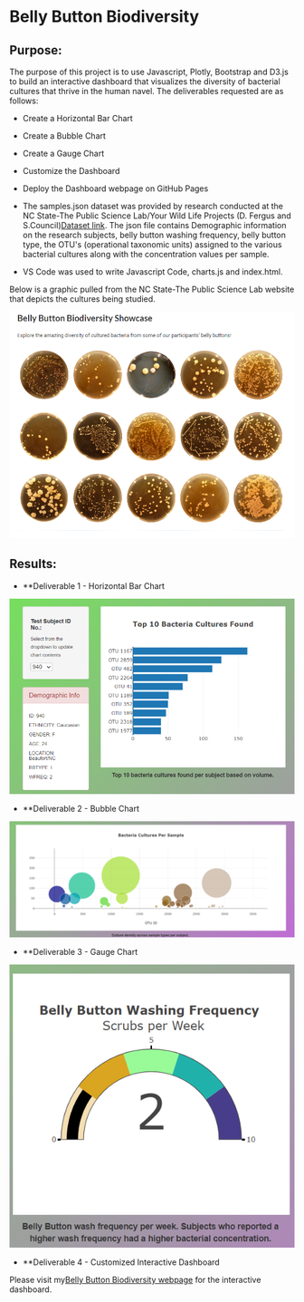 # Belly Button Biodiversity

## Purpose:


The purpose of this project is to use Javascript, Plotly, Bootstrap and D3.js to build an interactive dashboard that visualizes the diversity of bacterial cultures that thrive in the human navel. The deliverables requested are as follows:

 * Create a Horizontal Bar Chart
 * Create a Bubble Chart
 * Create a Gauge Chart
 * Customize the Dashboard
 * Deploy the Dashboard webpage on GitHub Pages

 * The samples.json dataset was provided by research conducted at the NC State-The Public Science Lab/Your Wild Life Projects (D. Fergus and    S.Council)[Dataset link](http://robdunnlab.com/projects/belly-button-biodiversity/). The json file contains Demographic information on the research subjects, belly button washing frequency, belly button type, the OTU's (operational taxonomic units) assigned to the various bacterial cultures along with the concentration values per sample.  
 
 * VS Code was used to write Javascript Code, charts.js and index.html.

Below is a graphic pulled from the NC State-The Public Science Lab website that depicts the cultures being studied.

![Belly Button Biodiversity Showcase](https://github.com/rloufoster/Belly-Button_Biodiversity-Plotly/blob/main/static/BacteriaShowcase.png?raw=true)


## Results:

 * **Deliverable 1 - Horizontal Bar Chart
 
 ![Deliverable1_Graphic](https://github.com/rloufoster/Belly-Button_Biodiversity-Plotly/blob/main/static/Images/Del_1_Graphic.png?raw=true)
 
 
 * **Deliverable 2 - Bubble Chart
  
 ![Deliverable2_Graphic](https://github.com/rloufoster/Belly-Button_Biodiversity-Plotly/blob/main/static/Images/Del_2_Graphic.png?raw=true)
 
  
 * **Deliverable 3 - Gauge Chart
  
 ![Deliverable3_Graphic](https://github.com/rloufoster/Belly-Button_Biodiversity-Plotly/blob/main/static/Images/Del_3_Graphic.png?raw=true)
 
  
 * **Deliverable 4 - Customized Interactive Dashboard
 
Please visit my[Belly Button Biodiversity webpage](https://rloufoster.github.io/Belly-Button_Biodiversity-Plotly/) for the interactive dashboard.